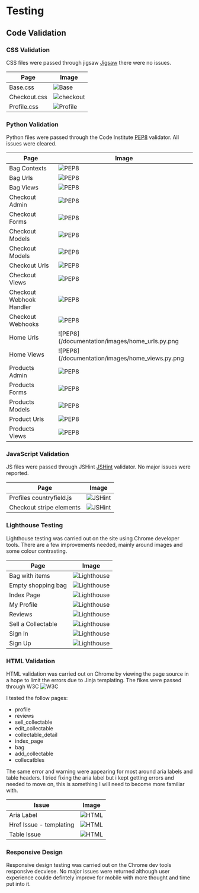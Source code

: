 # Testing
## Code Validation
### CSS Validation

CSS files were passed through jigsaw [Jigsaw](https://jigsaw.w3.org/css-validator/) there were no issues.

|Page  |Image  |
|--|--|
|Base.css  |![Base](/documentation/images/base_css.png)|
|Checkout.css  |![checkout](/documentation/images/checkout_css.png)|
|Profile.css  |![Profile](/documentation/images/profile_css.png)|

### Python Validation

Python files were passed through the Code Institute [PEP8](https://pep8ci.herokuapp.com/) validator. All issues were cleared.

| Page |Image  |
|--|--|
| Bag Contexts |![PEP8](/documentation/images/bag_contexts.py.png)|
| Bag Urls|![PEP8](/documentation/images/bag_urls.py.png)|
| Bag Views |![PEP8](/documentation/images/bag_views.py.png)|
| Checkout Admin |![PEP8](/documentation/images/checkout_admin.py.png)|
| Checkout Forms |![PEP8](/documentation/images/checkout_forms.py.png)|
| Checkout Models|![PEP8](/documentation/images/checkout_models.py.png)|
| Checkout Models|![PEP8](/documentation/images/checkout_signals.py.png)|
| Checkout Urls |![PEP8](/documentation/images/checkout_urls.py.png)|
| Checkout Views |![PEP8](/documentation/images/bag_contexts.py.png)|
| Checkout Webhook Handler |![PEP8](/documentation/images/checkout_webhook_handler.py.png)|
| Checkout Webhooks |![PEP8](/documentation/images/checkout_webhooks.py.png)|
| Home Urls |![PEP8](/documentation/images/home_urls.py.png|)
| Home Views |![PEP8](/documentation/images/home_views.py.png|)
| Products Admin |![PEP8](/documentation/images/products_admin.py.png)|
| Products Forms |![PEP8](/documentation/images/products_forms.py.png)|
| Products Models |![PEP8](/documentation/images/products_models.py.png)|
| Product Urls |![PEP8](/documentation/images/products_urls.py.png)|
| Products Views |![PEP8](/documentation/images/views)|

### JavaScript Validation

JS files were passed through JSHint [JSHint](https://jshint.com/) validator. No major issues were reported.

| Page |Image  |
|--|--|
| Profiles countryfield.js|![JSHint](/documentation/images/profiles_countryfield_js_validator.png)|
| Checkout stripe elements |![JSHint](/documentation/images/checkout_stripe_elements_validator.png)|

### Lighthouse Testing

Lighthouse testing was carried out on the site using Chrome developer tools. There are a few improvements needed, mainly around images and some colour contrasting.

| Page |Image  |
|--|--|
| Bag with items|![Lighthouse](/documentation/images/bag_with_items_lighthouse.png)|
| Empty shopping bag|![Lighthouse](/documentation/images/empty_shopping_bag_lighthouse.png)
| Index Page |![Lighthouse](/documentation/images/index_page_lighthouse.png)|
| My Profile|![Lighthouse](/documentation/images/my_profile_lighthouse.png)|
| Reviews |![Lighthouse](/documentation/images/reviews_lighthouse.png)|
| Sell a Collectable |![Lighthouse](/documentation/images/sell_a_collectable_lighthouse.png)|
| Sign In |![Lighthouse](/documentation/images/sign_in_lighthouse.png)|
| Sign Up |![Lighthouse](/documentation/images/sign_up_lighthouse.png)|

### HTML Validation

HTML validation was carried out on Chrome by viewing the page source in a hope to limit the errors due to Jinja templating. The fikes were passed through W3C ![W3C](https://validator.w3.org/)

I tested the follow pages:

* profile
* reviews
* sell_collectable
* edit_collectable
* collectable_detail
* index_page
* bag
* add_collectable
* collecatbles

The same error and warning were appearing for most around aria labels and table headers. I tried fixing the aria label but i kept getting errors and needed to move on, this is something I will need to become more familiar with.

| Issue |Image  |
|--|--|
| Aria Label |![HTML](/documentation/images/profile_html_validator.png)|
| Href Issue - templating |![HTML](/documentation/images/sell_a_collectable_html_validator.png)|
| Table Issue |![HTML](/documentation/images/bag_html_validator.png)|

### Responsive Design

Responsive design testing was carried out on the Chrome dev tools responsive decviese. No major issues were returned although user experience coulde defintely improve for mobile with more thought and time put into it. 



